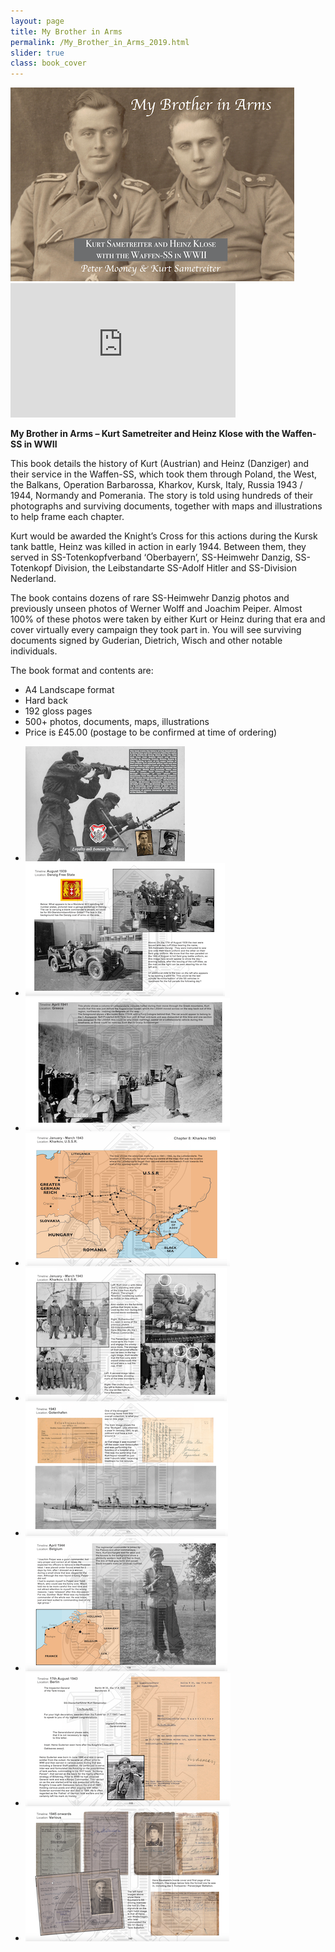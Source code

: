 ```yaml
---
layout: page
title: My Brother in Arms
permalink: /My_Brother_in_Arms_2019.html
slider: true
class: book_cover
---
```


<img src="./assets/MBIA cover 2019.png" id="detail" class="center"/>
<iframe width="360" height="215" src="https://www.youtube.com/embed/4cWTGCaNxGE" frameborder="0" allow="accelerometer; autoplay; encrypted-media; gyroscope; picture-in-picture" class="center" allowfullscreen></iframe>
<p><b>My Brother in Arms – Kurt Sametreiter and Heinz Klose with the Waffen-SS in WWII</b></p>
<p>This book details the history of Kurt (Austrian) and Heinz (Danziger) and their service in the Waffen-SS, which took them through Poland, the West, the Balkans, Operation Barbarossa, Kharkov, Kursk, Italy, Russia 1943 / 1944, Normandy and Pomerania. The story is told using hundreds of their photographs and surviving documents, together with maps and illustrations to help frame each chapter.</p>
<p>Kurt would be awarded the Knight’s Cross for this actions during the Kursk tank battle, Heinz was killed in action in early 1944. Between them, they served in SS-Totenkopfverband ‘Oberbayern’, SS-Heimwehr Danzig, SS-Totenkopf Division, the Leibstandarte SS-Adolf Hitler and SS-Division Nederland.</p>
<p>The book contains dozens of rare SS-Heimwehr Danzig photos and previously unseen photos of Werner Wolff and Joachim Peiper. Almost 100% of these photos were taken by either Kurt or Heinz during that era and cover virtually every campaign they took part in. You will see surviving documents signed by Guderian, Dietrich, Wisch and other notable individuals.</p>
<p>The book format and contents are:
<ul class="over">
  <li>A4 Landscape format</li>
  <li>Hard back</li>
  <li>192 gloss pages</li>
  <li>500+ photos, documents, maps, illustrations</li>
  <li>Price is £45.00 (postage to be confirmed at time of ordering)</li>
</ul>  

<div id="folio" class="svwp">
  <ul>
    <li><img alt="Internal page" src="./assets/MBIA rear cover 2019.jpeg" /></li>
    <li><img alt="Internal page" src="./assets/MBIA 2019 internal 1.png" /></li>
    <li><img alt="Internal page" src="./assets/MBIA 2019 internal 2.png" /></li>
    <li><img alt="Internal page" src="./assets/MBIA 2019 internal 3.png" /></li>
    <li><img alt="Internal page" src="./assets/MBIA 2019 internal 4.png" /></li>
    <li><img alt="Internal page" src="./assets/MBIA 2019 internal 5.png" /></li>
    <li><img alt="Internal page" src="./assets/MBIA 2019 internal 6.png" /></li>
    <li><img alt="Internal page" src="./assets/MBIA 2019 internal 7.png" /></li>
    <li><img alt="Internal page" src="./assets/MBIA 2019 internal 8.png" /></li>
  </ul>
</div>

